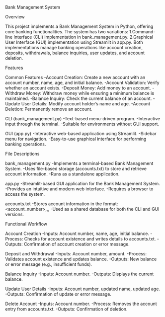 Bank Management System

Overview

This project implements a Bank Management System in Python, offering core banking functionalities. The system has two variations:
1.Command-line Interface (CLI) implementation in bank_management.py.
2.Graphical User Interface (GUI) implementation using Streamlit in app.py.
Both implementations manage banking operations like account creation, deposits, withdrawals, balance inquiries, user updates, and account deletion.

Features

Common Features
-Account Creation: Create a new account with an account number, name, age, and initial balance.
-Account Validation: Verify whether an account exists.
-Deposit Money: Add money to an account.
-Withdraw Money: Withdraw money while ensuring a minimum balance is maintained.
-Balance Inquiry: Check the current balance of an account.
-Update User Details: Modify account holder’s name and age.
-Account Deletion: Permanently remove an account.

CLI (bank_management.py)
-Text-based menu-driven program.
-Interactive input through the terminal.
-Suitable for environments without GUI support.

GUI (app.py)
-Interactive web-based application using Streamlit.
-Sidebar menu for navigation.
-Easy-to-use graphical interface for performing banking operations.


File Descriptions

bank_management.py
-Implements a terminal-based Bank Management System.
-Uses file-based storage (accounts.txt) to store and retrieve account information.
-Runs as a standalone application.

app.py
-Streamlit-based GUI application for the Bank Management System.
-Provides an intuitive and modern web interface.
-Requires a browser to access the system.

accounts.txt
-Stores account information in the format:
 <account_number>,<name>,<age>,<balance>
-Used as a shared database for both the CLI and GUI versions.


Functional Workflow

Account Creation
-Inputs: Account number, name, age, initial balance.
-Process: Checks for account existence and writes details to accounts.txt.
-Outputs: Confirmation of account creation or error message.

Deposit and Withdrawal
-Inputs: Account number, amount.
-Process: Validates account existence and updates balance.
-Outputs: New balance or error message (e.g., insufficient funds).

Balance Inquiry
-Inputs: Account number.
-Outputs: Displays the current balance.

Update User Details
-Inputs: Account number, updated name, updated age.
-Outputs: Confirmation of update or error message.

Delete Account
-Inputs: Account number.
-Process: Removes the account entry from accounts.txt.
-Outputs: Confirmation of deletion.


















